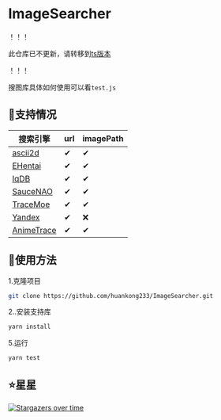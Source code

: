 # ImageSearcher
！！！

此仓库已不更新，请转移到[ts版本](https://github.com/huankong233/ImageSearcher-ts)

！！！

搜图库具体如何使用可以看`test.js`

## 🚀支持情况

| 搜索引擎    | url      | imagePath |
| --------   | -------  | --------- |
| [ascii2d](https://ascii2d.net/)    | ✔        |✔         |
| [EHentai](https://e-hentai.org)    | ✔        |✔         |
| [IqDB](https://iqdb.org/)       | ✔        |✔         |
| [SauceNAO](https://saucenao.com)   | ✔        |✔         |
| [TraceMoe](https://trace.moe/)   | ✔        |✔         |
| [Yandex](https://yandex.com/images)     | ✔        |❌        |
| [AnimeTrace](https://ai.animedb.cn/) | ✔        |✔         |

## 🎉使用方法

1.克隆项目

~~~sh
git clone https://github.com/huankong233/ImageSearcher.git
~~~

2..安装支持库

~~~sh
yarn install
~~~

5.运行

~~~sh
yarn test
~~~

## ⭐星星

[![Stargazers over time](https://starchart.cc/huankong233/ImageSearcher.svg)](https://starchart.cc/huankong233/ImageSearcher)

